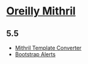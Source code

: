 # [Oreilly Mithril](http://www.oreilly.co.jp/books/9784873117447/)

## 5.5

 * [Mithril Template Converter](http://mithril.js.org/tools/template-converter.html)
 * [Bootstrap Alerts](http://getbootstrap.com/components/#alerts)

